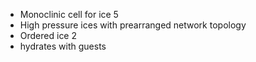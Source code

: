 * Monoclinic cell for ice 5
* High pressure ices with prearranged network topology
* Ordered ice 2
* hydrates with guests
